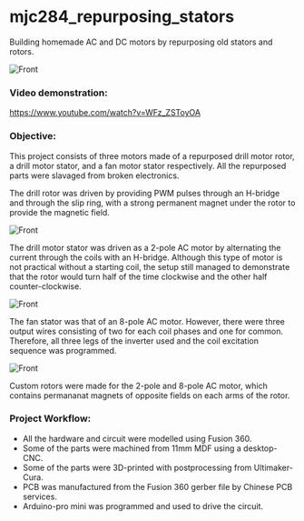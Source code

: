 # mjc284_repurposing_stators
Building homemade AC and DC motors by repurposing old stators and rotors.

![Front](/photos/front.jpeg "Front")

### Video demonstration:
https://www.youtube.com/watch?v=WFz_ZSToyOA

### Objective:
This project consists of three motors made of a repurposed drill motor rotor, a drill motor stator, and a fan motor stator respectively. All the repurposed parts were slavaged from broken electronics. 

The drill rotor was driven by providing PWM pulses through an H-bridge and through the slip ring, with a strong permanent magnet under the rotor to provide the magnetic field. 

![Front](/photos/front.jpeg "Front")

The drill motor stator was driven as a 2-pole AC motor by alternating the current through the coils with an H-bridge. Although this type of motor is not practical without a starting coil, the setup still managed to demonstrate that the rotor would turn half of the time clockwise and the other half counter-clockwise.

![Front](/photos/front.jpeg "Front")

The fan stator was that of an 8-pole AC motor. However, there were three output wires consisting of two for each coil phases and one for common. Therefore, all three legs of the inverter used and the coil excitation sequence was programmed.

![Front](/photos/front.jpeg "Front")

Custom rotors were made for the 2-pole and 8-pole AC motor, which contains permananat magnets of opposite fields on each arms of the rotor.

### Project Workflow:
- All the hardware and circuit were modelled using Fusion 360.
- Some of the parts were machined from 11mm MDF using a desktop-CNC. 
- Some of the parts were 3D-printed with postprocessing from Ultimaker-Cura.
- PCB was manufactured from the Fusion 360 gerber file by Chinese PCB services.
- Arduino-pro mini was programmed and used to drive the circuit.
